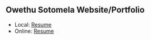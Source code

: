 ## Owethu Sotomela Website/Portfolio
* Local: [Resume](https://owethusotomela.github.io/Portfolio/Frontend)
* Online: [Resume]()
